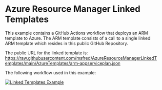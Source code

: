 # Azure Resource Manager Linked Templates

This example contains a GitHub Actions workflow that deploys an ARM template to Azure.
The ARM template consists of a call to a single linked ARM template which resides in this
public GitHub Repository.

The public URL for the linked template is:
https://raw.githubusercontent.com/msfred/AzureResourceManagerLinkedTemplates/main/AzureTemplates/arm-appserviceplan.json

The following workflow used in this example:

[![Linked Templates Example](https://github.com/msfred/AzureResourceManagerLinkedTemplates/actions/workflows/continuous-delivery.yml/badge.svg)](https://github.com/msfred/AzureResourceManagerLinkedTemplates/actions/workflows/continuous-delivery.yml)
